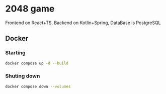 # 2048 game
Frontend on React+TS, Backend on Kotlin+Spring, DataBase is PostgreSQL


## Docker

### Starting
```bash
docker compose up -d --build
```

### Shuting down
```bash
docker compose down --volumes
```
